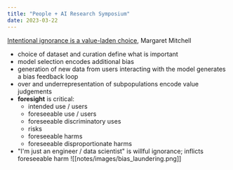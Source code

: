 ```yaml
---
title: "People + AI Research Symposium"
date: 2023-03-22
---
```

[Intentional ignorance is a value-laden choice](https://www.youtube.com/watch?v=TcE6_NPjvuo), Margaret Mitchell
- choice of dataset and curation define what is important
- model selection encodes additional bias
- generation of new data from users interacting with the model generates a bias feedback loop
- over and underrepresentation of subpopulations encode value judgements
- **foresight** is critical:
	- intended use / users
	- foreseeable use / users
	- foreseeable discriminatory uses
	- risks
	- foreseeable harms
	- foreseeable disproportionate harms
- "I'm just an engineer / data scientist" is willful ignorance; inflicts foreseeable harm
![[notes/images/bias_laundering.png]]
